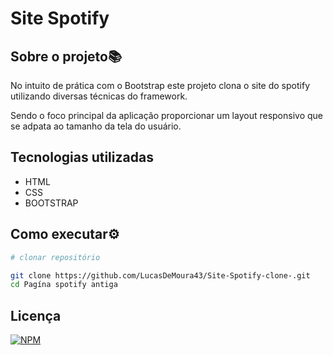 # Site Spotify

## Sobre o projeto📚

No intuito de prática com o Bootstrap este projeto clona o site do spotify utilizando diversas técnicas do framework.

Sendo o foco principal da aplicação proporcionar um layout responsivo que se adpata ao tamanho da tela do usuário.

## Tecnologias utilizadas

- HTML
- CSS
- BOOTSTRAP

## Como executar⚙

``` bash
# clonar repositório

git clone https://github.com/LucasDeMoura43/Site-Spotify-clone-.git
cd Pagína spotify antiga

```

## Licença
[![NPM](https://img.shields.io/npm/l/react)](https://github.com/LucasDeMoura43/Calculadora-de-Notas-Semestrais/blob/main/LICENSE) 
  


